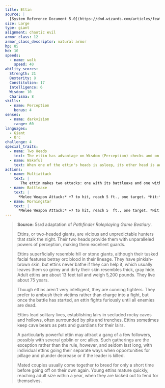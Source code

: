 ```yaml
---
title: Ettin
source: |
  [System Reference Document 5.0](https://dnd.wizards.com/articles/features/systems-reference-document-srd)
size: Large
type: giant
alignment: chaotic evil
armor_class: 12
armor_class_descriptor: natural armor
hp: 85
hd: 10
speeds:
  - name: walk
    speed: 40
ability_scores:
  Strength: 21
  Dexterity: 8
  Constitution: 17
  Intelligence: 6
  Wisdom: 10
  Charisma: 8
skills:
  - name: Perception
    bonus: 4
senses:
  - name: darkvision
    range: 60
languages:
  - Giant
  - Orc
challenge: 4
special_traits:
  - name: Two Heads
    text: The ettin has advantage on Wisdom (Perception) checks and on saving throws against being blinded, charmed, deafened, frightened, stunned, and knocked unconscious.
  - name: Wakeful
    text: When one of the ettin's heads is asleep, its other head is awake.
actions:
  - name: Multiattack
    text: |
       The ettin makes two attacks: one with its battleaxe and one with its morningstar.
  - name: Battleaxe
    text: |
      *Melee Weapon Attack:* +7 to hit, reach 5 ft., one target. *Hit:* 14 (2d8 + 5) slashing damage.
  - name: Morningstar
    text: |
      *Melee Weapon Attack:* +7 to hit, reach 5  ft., one target. *Hit:* 14 (2d8 + 5) piercing damage.
---
```


> **Source:** 5srd adaptation of *Pathfinder Roleplaying Game Bestiary*.
>
> Ettins, or two-headed giants, are vicious and unpredictable hunters that stalk the night. Their two heads provide them with unparalleled powers of perception, making them excellent guards.
>
> Ettins superficially resemble hill or stone giants, although their tusked facial features betray orc blood in their lineage. They have pinkish-brown skin, but ettins never bathe if they can help it, which usually leaves them so grimy and dirty their skin resembles thick, gray hide. Adult ettins are about 13 feet tall and weigh 5,200 pounds. They live about 75 years.
>
> Though ettins aren't very intelligent, they are cunning fighters. They prefer to ambush their victims rather than charge into a fight, but once the battle has started, an ettin fights furiously until all enemies are dead.
>
> Ettins lead solitary lives, establishing lairs in secluded rocky caves and hollows, often surrounded by pits and trenches. Ettins sometimes keep cave bears as pets and guardians for their lairs.
>
> A particularly powerful ettin may attract a gang of a few followers, possibly with several goblin or orc allies. Such gatherings are the exception rather than the rule, however, and seldom last long, with individual ettins going their separate ways when opportunities for pillage and plunder decrease or if the leader is killed.
>
> Mated couples usually come together to breed for only a short time before going off on their own again. Young ettins mature quickly, reaching adult size within a year, when they are kicked out to fend for themselves.
